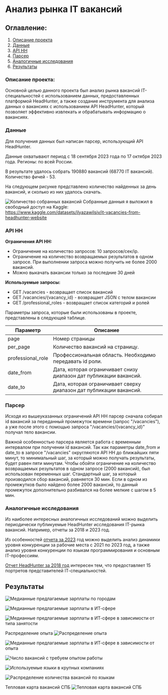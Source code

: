 # Анализ рынка IT вакансий
## Оглавление:
1. [Описание проекта](#project-description)
2. [Данные](#data-description)
3. [API HH](#api-description)
4. [Парсер](#parser-description)
5. [Аналогичные исследования](#similar-studies)
6. [Результаты](#results)

<a name="project-description"></a> 
### Описание проекта:



Основной целью данного проекта был анализ рынка вакансий IT-специальностей с использованием данных, предоставленных платформой HeadHunter, а также создание инструмента для анализа данных о вакансиях с использованием API HeadHunter, который позволяет эффективно извлекать и обрабатывать информацию о вакансиях.

<a name="data-description"></a>
### Данные

Для получения данных был написан парсер, использующий API HeadHunter.

Данные охватывают период с 18 сентября 2023 года по 17 октября 2023 года. Регионы: по всей России.

В результате удалось собрать 190880 вакансий (68770 IT вакансий). Количество фичей - 53.

На следующем рисунке представлено количество найденных за день вакансий, и сколько из них удалось скачать.

![Количество собранных вакансий](img/image5.png)
Собранные данныя я выложил в свободный доступ на Kaggle: https://www.kaggle.com/datasets/ilyazawilsiv/it-vacancies-from-headhunter-website

<a name="api-description"></a>
### API HH
**Ограничения API HH:**
* Ограничение на количество запросов: 10 запросов/сек/ip.
* Ограничение на количество возвращаемых результатов в одном запросе. При выполнении запроса можно получить не более 2000 вакансий.
* Можно выкачать вакансии только за последние 30 дней

**Используемые запросы:**
* GET /vacancies - возвращает список вакансий 
* GET /vacancies/{vacancy_id} - возвращает JSON с телом вакансии
* GET /professional_roles - возвращает список категорий и ролей

Параметры запроса, которые были использованы в проекте, представлены в следующей таблице.

| Параметр | Описание |
| --- | --- |
| page | Номер страницы |
| per_page | Количество вакансий на страницу. |
| professional_role | Профессиональная область. Необходимо передавать id роли. |
| date_from | Дата, которая ограничивает снизу диапазон дат публикации вакансий.  |
| date_to | Дата, которая ограничивает сверху диапазон дат публикации вакансий. |

<a name="parser-description"></a>
### Парсер

Исходя из вышеуказанных ограничений API HH парсер сначала собирал id вакансий за переданный промежуток времени (запрос "/vacancies"), а уже после этого с помощью запроса "/vacancies/{vacancy_id}" получал тело вакансии.

Важной особенностью парсера является работа с временным интервалом при получении id вакансий. 
Так как параметры date_from и date_to в запросе "/vacancies" округляются API HH до ближайших пяти минут, 
то минимальный шаг, за который можно получать результаты, будет равен пяти минутам. Чтобы обойти ограничение на количество возвращаемых результатов в одном 
запросе (2000 вакансий), был использован переменных шаг. Стандартный шаг, за 
который производился сбор вакансий, равняется 30 мин. Если в одном из 
промежутков было найдено более 2000 вакансий, то данный промежуток 
дополнительно разбивался на более мелкие с шагом в 5 мин.

<a name="similar-studies"></a>
### Аналогичные исследования

Из наиболее интересных аналогичных исследований можно выделить периодически публикуемые  HeadHunter исследования IT-рынка вакансий. Например, отчеты за 2018 и 2023 год.

Из особенностей [отчета за 2023](https://hh.ru/article/31783) год можно выделить анализ динамики уровня конкуренции за рабочие места с 2021 по 2023 год, а также анализ уровня конкуренции по языкам программирования и основным IT-профессиям. 

[Отчет HeadHunter за 2018 год](https://hh.ru/article/24562) интересен тем, что предоставляет 15 портретов представителей IТ-специальностей.

<a name="results"></a>
## Результаты
![Медианные предлагаемые зарплаты по городам](img/image6.png)

![Медианные предлагаемые зарплаты в ИТ-сфере](img/image7.png)

![Медианные предлагаемые зарплаты в ИТ-сфере в зависимости от типа занятости](img/image8.png)

Распределение опыта
![Распределение опыта](img/image9.png)

![Медианные предлагаемые зарплаты в ИТ-сфере в зависимости от опыта](img/image10.png)

![Число вакансий с требуем опытом работы](img/image11.png)

![Используемые языки в крупных компаниях](img/image12.png)

![Распределение количества вакансий по языкам](img/image13.png)

Тепловая карта вакансий СПБ
![Тепловая карта вакансий СПБ](img/image14.png)
